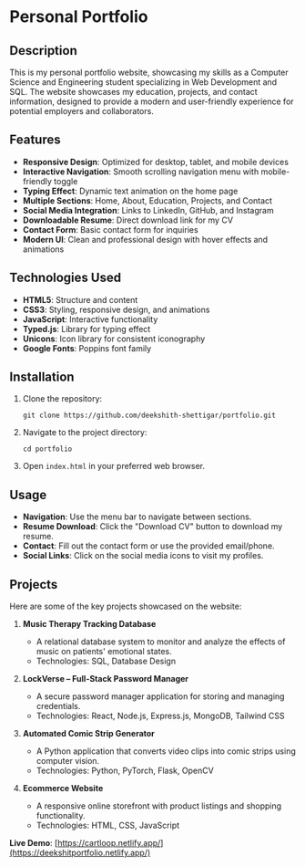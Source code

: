 # Personal Portfolio

## Description
This is my personal portfolio website, showcasing my skills as a Computer Science and Engineering student specializing in Web Development and SQL. The website showcases my education, projects, and contact information, designed to provide a modern and user-friendly experience for potential employers and collaborators.

## Features
- **Responsive Design**: Optimized for desktop, tablet, and mobile devices
- **Interactive Navigation**: Smooth scrolling navigation menu with mobile-friendly toggle
- **Typing Effect**: Dynamic text animation on the home page
- **Multiple Sections**: Home, About, Education, Projects, and Contact
- **Social Media Integration**: Links to LinkedIn, GitHub, and Instagram
- **Downloadable Resume**: Direct download link for my CV
- **Contact Form**: Basic contact form for inquiries
- **Modern UI**: Clean and professional design with hover effects and animations

## Technologies Used
- **HTML5**: Structure and content
- **CSS3**: Styling, responsive design, and animations
- **JavaScript**: Interactive functionality
- **Typed.js**: Library for typing effect
- **Unicons**: Icon library for consistent iconography
- **Google Fonts**: Poppins font family

## Installation
1. Clone the repository:
   ```
   git clone https://github.com/deekshith-shettigar/portfolio.git
   ```
2. Navigate to the project directory:
   ```
   cd portfolio
   ```
3. Open `index.html` in your preferred web browser.

## Usage
- **Navigation**: Use the menu bar to navigate between sections.
- **Resume Download**: Click the "Download CV" button to download my resume.
- **Contact**: Fill out the contact form or use the provided email/phone.
- **Social Links**: Click on the social media icons to visit my profiles.

## Projects
Here are some of the key projects showcased on the website:

1. **Music Therapy Tracking Database**
   - A relational database system to monitor and analyze the effects of music on patients' emotional states.
   - Technologies: SQL, Database Design

2. **LockVerse – Full-Stack Password Manager**
   - A secure password manager application for storing and managing credentials.
   - Technologies: React, Node.js, Express.js, MongoDB, Tailwind CSS

3. **Automated Comic Strip Generator**
   - A Python application that converts video clips into comic strips using computer vision.
   - Technologies: Python, PyTorch, Flask, OpenCV

4. **Ecommerce Website**
   - A responsive online storefront with product listings and shopping functionality.
   - Technologies: HTML, CSS, JavaScript
     
**Live Demo**: [https://cartloop.netlify.app/](https://deekshitportfolio.netlify.app/) 


